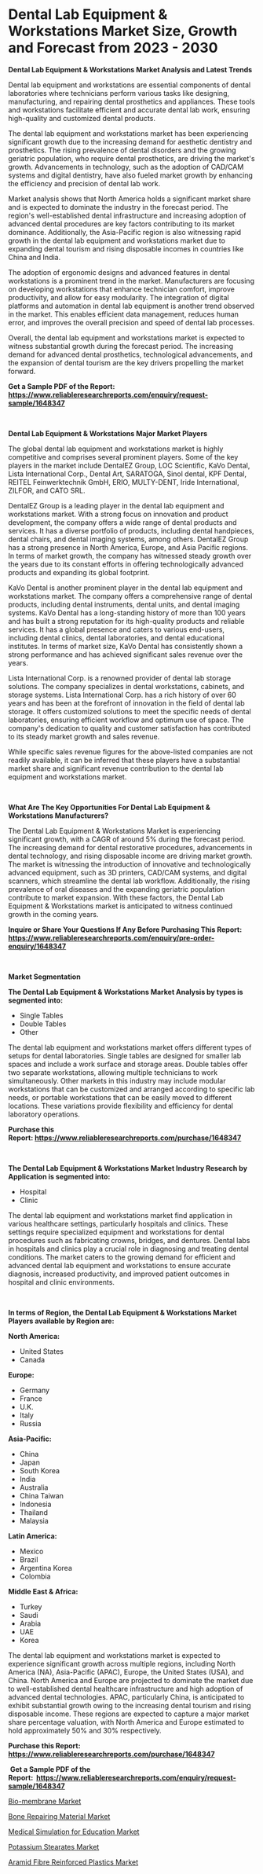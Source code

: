 <p><h1>Dental Lab Equipment & Workstations Market Size, Growth and Forecast from 2023 - 2030</h1></p><p><strong>Dental Lab Equipment & Workstations Market Analysis and Latest Trends</strong></p>
<p><p>Dental lab equipment and workstations are essential components of dental laboratories where technicians perform various tasks like designing, manufacturing, and repairing dental prosthetics and appliances. These tools and workstations facilitate efficient and accurate dental lab work, ensuring high-quality and customized dental products.</p><p>The dental lab equipment and workstations market has been experiencing significant growth due to the increasing demand for aesthetic dentistry and prosthetics. The rising prevalence of dental disorders and the growing geriatric population, who require dental prosthetics, are driving the market's growth. Advancements in technology, such as the adoption of CAD/CAM systems and digital dentistry, have also fueled market growth by enhancing the efficiency and precision of dental lab work.</p><p>Market analysis shows that North America holds a significant market share and is expected to dominate the industry in the forecast period. The region's well-established dental infrastructure and increasing adoption of advanced dental procedures are key factors contributing to its market dominance. Additionally, the Asia-Pacific region is also witnessing rapid growth in the dental lab equipment and workstations market due to expanding dental tourism and rising disposable incomes in countries like China and India.</p><p>The adoption of ergonomic designs and advanced features in dental workstations is a prominent trend in the market. Manufacturers are focusing on developing workstations that enhance technician comfort, improve productivity, and allow for easy modularity. The integration of digital platforms and automation in dental lab equipment is another trend observed in the market. This enables efficient data management, reduces human error, and improves the overall precision and speed of dental lab processes.</p><p>Overall, the dental lab equipment and workstations market is expected to witness substantial growth during the forecast period. The increasing demand for advanced dental prosthetics, technological advancements, and the expansion of dental tourism are the key drivers propelling the market forward.</p></p>
<p><strong>Get a Sample PDF of the Report:&nbsp; <a href="https://www.reliableresearchreports.com/enquiry/request-sample/1648347">https://www.reliableresearchreports.com/enquiry/request-sample/1648347</a></strong></p>
<p>&nbsp;</p>
<p><strong>Dental Lab Equipment & Workstations Major Market Players</strong></p>
<p><p>The global dental lab equipment and workstations market is highly competitive and comprises several prominent players. Some of the key players in the market include DentalEZ Group, LOC Scientific, KaVo Dental, Lista International Corp., Dental Art, SARATOGA, Sinol dental, KPF Dental, REITEL Feinwerktechnik GmbH, ERIO, MULTY-DENT, Iride International, ZILFOR, and CATO SRL.</p><p>DentalEZ Group is a leading player in the dental lab equipment and workstations market. With a strong focus on innovation and product development, the company offers a wide range of dental products and services. It has a diverse portfolio of products, including dental handpieces, dental chairs, and dental imaging systems, among others. DentalEZ Group has a strong presence in North America, Europe, and Asia Pacific regions. In terms of market growth, the company has witnessed steady growth over the years due to its constant efforts in offering technologically advanced products and expanding its global footprint.</p><p>KaVo Dental is another prominent player in the dental lab equipment and workstations market. The company offers a comprehensive range of dental products, including dental instruments, dental units, and dental imaging systems. KaVo Dental has a long-standing history of more than 100 years and has built a strong reputation for its high-quality products and reliable services. It has a global presence and caters to various end-users, including dental clinics, dental laboratories, and dental educational institutes. In terms of market size, KaVo Dental has consistently shown a strong performance and has achieved significant sales revenue over the years.</p><p>Lista International Corp. is a renowned provider of dental lab storage solutions. The company specializes in dental workstations, cabinets, and storage systems. Lista International Corp. has a rich history of over 60 years and has been at the forefront of innovation in the field of dental lab storage. It offers customized solutions to meet the specific needs of dental laboratories, ensuring efficient workflow and optimum use of space. The company's dedication to quality and customer satisfaction has contributed to its steady market growth and sales revenue.</p><p>While specific sales revenue figures for the above-listed companies are not readily available, it can be inferred that these players have a substantial market share and significant revenue contribution to the dental lab equipment and workstations market.</p></p>
<p>&nbsp;</p>
<p><strong>What Are The Key Opportunities For Dental Lab Equipment & Workstations Manufacturers?</strong></p>
<p><p>The Dental Lab Equipment & Workstations Market is experiencing significant growth, with a CAGR of around 5% during the forecast period. The increasing demand for dental restorative procedures, advancements in dental technology, and rising disposable income are driving market growth. The market is witnessing the introduction of innovative and technologically advanced equipment, such as 3D printers, CAD/CAM systems, and digital scanners, which streamline the dental lab workflow. Additionally, the rising prevalence of oral diseases and the expanding geriatric population contribute to market expansion. With these factors, the Dental Lab Equipment & Workstations market is anticipated to witness continued growth in the coming years.</p></p>
<p><strong>Inquire or Share Your Questions If Any Before Purchasing This Report: <a href="https://www.reliableresearchreports.com/enquiry/pre-order-enquiry/1648347">https://www.reliableresearchreports.com/enquiry/pre-order-enquiry/1648347</a></strong></p>
<p>&nbsp;</p>
<p><strong>Market Segmentation</strong></p>
<p><strong>The Dental Lab Equipment & Workstations Market Analysis by types is segmented into:</strong></p>
<p><ul><li>Single Tables</li><li>Double Tables</li><li>Other</li></ul></p>
<p><p>The dental lab equipment and workstations market offers different types of setups for dental laboratories. Single tables are designed for smaller lab spaces and include a work surface and storage areas. Double tables offer two separate workstations, allowing multiple technicians to work simultaneously. Other markets in this industry may include modular workstations that can be customized and arranged according to specific lab needs, or portable workstations that can be easily moved to different locations. These variations provide flexibility and efficiency for dental laboratory operations.</p></p>
<p><strong>Purchase this Report:&nbsp;<a href="https://www.reliableresearchreports.com/purchase/1648347">https://www.reliableresearchreports.com/purchase/1648347</a></strong></p>
<p>&nbsp;</p>
<p><strong>The Dental Lab Equipment & Workstations Market Industry Research by Application is segmented into:</strong></p>
<p><ul><li>Hospital</li><li>Clinic</li></ul></p>
<p><p>The dental lab equipment and workstations market find application in various healthcare settings, particularly hospitals and clinics. These settings require specialized equipment and workstations for dental procedures such as fabricating crowns, bridges, and dentures. Dental labs in hospitals and clinics play a crucial role in diagnosing and treating dental conditions. The market caters to the growing demand for efficient and advanced dental lab equipment and workstations to ensure accurate diagnosis, increased productivity, and improved patient outcomes in hospital and clinic environments.</p></p>
<p>&nbsp;</p>
<p><strong>In terms of Region, the Dental Lab Equipment & Workstations Market Players available by Region are:</strong></p>
<p>
    <p> <strong> North America: </strong>
        <ul>
            <li>United States</li>
            <li>Canada</li>
        </ul>
        </p> 
    <p> <strong> Europe: </strong>
        <ul>
            <li>Germany</li>
            <li>France</li>
            <li>U.K.</li>
            <li>Italy</li>
            <li>Russia</li>
        </ul>
        </p> 
    <p> <strong> Asia-Pacific: </strong>
        <ul>
            <li>China</li>
            <li>Japan</li>
            <li>South Korea</li>
            <li>India</li>
            <li>Australia</li>
            <li>China Taiwan</li>
            <li>Indonesia</li>
            <li>Thailand</li>
            <li>Malaysia</li>
        </ul>
        </p> 
    <p> <strong> Latin America: </strong>
        <ul>
            <li>Mexico</li>
            <li>Brazil</li>
            <li>Argentina Korea</li>
            <li>Colombia</li>
        </ul>
        </p> 
    <p> <strong> Middle East & Africa: </strong>
        <ul>
            <li>Turkey</li>
            <li>Saudi</li>
            <li>Arabia</li>
            <li>UAE</li>
            <li>Korea</li>
        </ul>
    </p>
    </p>
<p><p>The dental lab equipment and workstations market is expected to experience significant growth across multiple regions, including North America (NA), Asia-Pacific (APAC), Europe, the United States (USA), and China. North America and Europe are projected to dominate the market due to well-established dental healthcare infrastructure and high adoption of advanced dental technologies. APAC, particularly China, is anticipated to exhibit substantial growth owing to the increasing dental tourism and rising disposable income. These regions are expected to capture a major market share percentage valuation, with North America and Europe estimated to hold approximately 50% and 30% respectively.</p></p>
<p><strong>Purchase this Report: <a href="https://www.reliableresearchreports.com/purchase/1648347">https://www.reliableresearchreports.com/purchase/1648347</a></strong></p>
<p>&nbsp;<strong>Get a Sample PDF of the Report:&nbsp;&nbsp;<a href="https://www.reliableresearchreports.com/enquiry/request-sample/1648347">https://www.reliableresearchreports.com/enquiry/request-sample/1648347</a></strong></p>
<p><strong></strong></p>
<p><p><a href="https://www.linkedin.com/pulse/bio-membrane-market-research-report-provides-thorough-industry-a0mje/">Bio-membrane Market</a></p><p><a href="https://www.linkedin.com/pulse/bone-repairing-material-market-size-share-amp-trends-dj8ne/">Bone Repairing Material Market</a></p><p><a href="https://www.linkedin.com/pulse/medical-simulation-education-market-share-amp-new-trends-s6twe/">Medical Simulation for Education Market</a></p><p><a href="https://medium.com/@adibooy632501/potassium-stearates-market-competitive-analysis-market-trends-and-forecast-to-2030-00cbc8039a53">Potassium Stearates Market</a></p><p><a href="https://medium.com/@rfadda741254/aramid-fibre-reinforced-plastics-market-size-market-outlook-and-market-forecast-2023-to-2030-6629d602a10c">Aramid Fibre Reinforced Plastics Market</a></p></p>